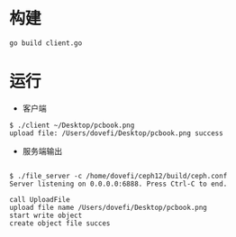 # 构建
```shell script
go build client.go
```

# 运行
- 客户端
```shell script
$ ./client ~/Desktop/pcbook.png
upload file: /Users/dovefi/Desktop/pcbook.png success
```
- 服务端输出
```shell script

$ ./file_server -c /home/dovefi/ceph12/build/ceph.conf
Server listening on 0.0.0.0:6888. Press Ctrl-C to end.

call UploadFile
upload file name /Users/dovefi/Desktop/pcbook.png
start write object 
create object file succes 
```
